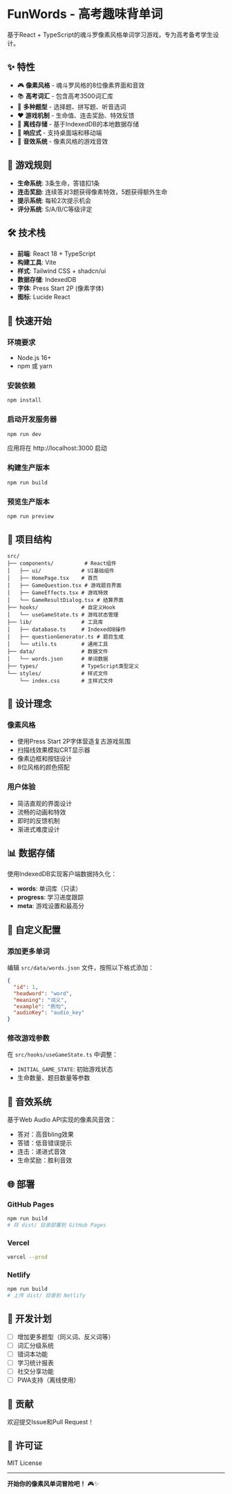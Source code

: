 # FunWords - 高考趣味背单词

基于React + TypeScript的魂斗罗像素风格单词学习游戏，专为高考备考学生设计。

## ✨ 特性

- 🎮 **像素风格** - 魂斗罗风格的8位像素界面和音效
- 📚 **高考词汇** - 包含高考3500词汇库
- 🎯 **多种题型** - 选择题、拼写题、听音选词
- ❤️ **游戏机制** - 生命值、连击奖励、特效反馈
- 💾 **离线存储** - 基于IndexedDB的本地数据存储
- 📱 **响应式** - 支持桌面端和移动端
- 🎵 **音效系统** - 像素风格的游戏音效

## 🎯 游戏规则

- **生命系统**: 3条生命，答错扣1条
- **连击奖励**: 连续答对3题获得像素特效，5题获得额外生命
- **提示系统**: 每轮2次提示机会
- **评分系统**: S/A/B/C等级评定

## 🛠 技术栈

- **前端**: React 18 + TypeScript
- **构建工具**: Vite
- **样式**: Tailwind CSS + shadcn/ui
- **数据存储**: IndexedDB
- **字体**: Press Start 2P (像素字体)
- **图标**: Lucide React

## 🚀 快速开始

### 环境要求

- Node.js 16+
- npm 或 yarn

### 安装依赖

```bash
npm install
```

### 启动开发服务器

```bash
npm run dev
```

应用将在 http://localhost:3000 启动

### 构建生产版本

```bash
npm run build
```

### 预览生产版本

```bash
npm run preview
```

## 📁 项目结构

```
src/
├── components/          # React组件
│   ├── ui/             # UI基础组件
│   ├── HomePage.tsx    # 首页
│   ├── GameQuestion.tsx # 游戏题目界面
│   ├── GameEffects.tsx # 游戏特效
│   └── GameResultDialog.tsx # 结算界面
├── hooks/              # 自定义Hook
│   └── useGameState.ts # 游戏状态管理
├── lib/                # 工具库
│   ├── database.ts     # IndexedDB操作
│   ├── questionGenerator.ts # 题目生成
│   └── utils.ts        # 通用工具
├── data/               # 数据文件
│   └── words.json      # 单词数据
├── types/              # TypeScript类型定义
└── styles/             # 样式文件
    └── index.css       # 主样式文件
```

## 🎨 设计理念

### 像素风格
- 使用Press Start 2P字体营造复古游戏氛围
- 扫描线效果模拟CRT显示器
- 像素边框和按钮设计
- 8位风格的颜色搭配

### 用户体验
- 简洁直观的界面设计
- 流畅的动画和特效
- 即时的反馈机制
- 渐进式难度设计

## 📊 数据存储

使用IndexedDB实现客户端数据持久化：

- **words**: 单词库（只读）
- **progress**: 学习进度跟踪
- **meta**: 游戏设置和最高分

## 🔧 自定义配置

### 添加更多单词

编辑 `src/data/words.json` 文件，按照以下格式添加：

```json
{
  "id": 1,
  "headword": "word",
  "meaning": "词义",
  "example": "例句",
  "audioKey": "audio_key"
}
```

### 修改游戏参数

在 `src/hooks/useGameState.ts` 中调整：

- `INITIAL_GAME_STATE`: 初始游戏状态
- 生命数量、题目数量等参数

## 🎵 音效系统

基于Web Audio API实现的像素风音效：

- 答对：高音bling效果
- 答错：低音错误提示
- 连击：递进式音效
- 生命奖励：胜利音效

## 🌐 部署

### GitHub Pages

```bash
npm run build
# 将 dist/ 目录部署到 GitHub Pages
```

### Vercel

```bash
vercel --prod
```

### Netlify

```bash
npm run build
# 上传 dist/ 目录到 Netlify
```

## 📝 开发计划

- [ ] 增加更多题型（同义词、反义词等）
- [ ] 词汇分级系统
- [ ] 错词本功能
- [ ] 学习统计报表
- [ ] 社交分享功能
- [ ] PWA支持（离线使用）

## 🤝 贡献

欢迎提交Issue和Pull Request！

## 📄 许可证

MIT License

---

**开始你的像素风单词冒险吧！** 🎮✨